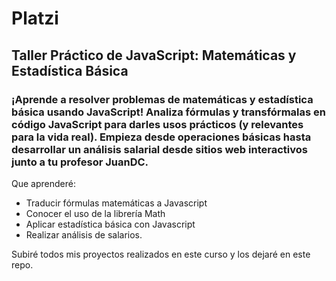 
# Platzi

## Taller Práctico de JavaScript: Matemáticas y Estadística Básica

### ¡Aprende a resolver problemas de matemáticas y estadística básica usando JavaScript! Analiza fórmulas y transfórmalas en código JavaScript para darles usos prácticos (y relevantes para la vida real). Empieza desde operaciones básicas hasta desarrollar un análisis salarial desde sitios web interactivos junto a tu profesor JuanDC.

Que aprenderé: 

- Traducir fórmulas matemáticas a Javascript
- Conocer el uso de la librería Math
- Aplicar estadística básica con Javascript
- Realizar análisis de salarios.

Subiré todos mis proyectos realizados en este curso y los dejaré en este repo. 



